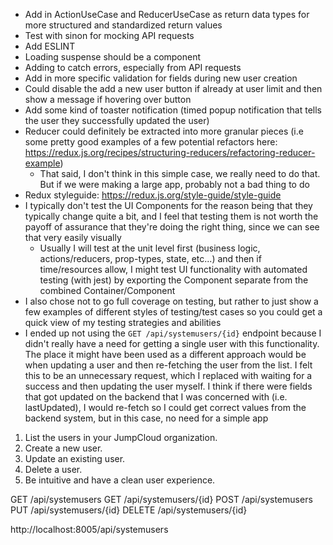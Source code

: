 - Add in ActionUseCase and ReducerUseCase as return data types for more structured and standardized return values 
- Test with sinon for mocking API requests
- Add ESLINT
- Loading suspense should be a <Loading> component
- Adding <ErrorBoundary> to catch errors, especially from API requests
- Add in more specific validation for fields during new user creation
- Could disable the add a new user button if already at user limit and then show a message if hovering over button
- Add some kind of toaster notification (timed popup notification that tells the user they successfully updated the user)
- Reducer could definitely be extracted into more granular pieces (i.e some pretty good examples of a few potential refactors here: https://redux.js.org/recipes/structuring-reducers/refactoring-reducer-example)
    - That said, I don't think in this simple case, we really need to do that. But if we were making a large app, probably not a bad thing to do
- Redux styleguide: https://redux.js.org/style-guide/style-guide
- I typically don't test the UI Components for the reason being that they typically change quite a bit, and I feel that testing them is not worth the payoff of assurance that they're doing the right thing, since we can see that very easily visually 
    - Usually I will test at the unit level first (business logic, actions/reducers, prop-types, state, etc...) and then if time/resources allow, I might test UI functionality with automated testing (with jest) by exporting the Component separate from the combined Container/Component
- I also chose not to go full coverage on testing, but rather to just show a few examples of different styles of testing/test cases so you could get a quick view of my testing strategies and abilities
- I ended up not using the `GET /api/systemusers/{id}` endpoint because I didn't really have a need for getting a single user with this functionality. The place it might have been used as a different approach would be when updating a user and then re-fetching the user from the list. I felt this to be an unnecessary request, which I replaced with waiting for a success and then updating the user myself. I think if there were fields that got updated on the backend that I was concerned with (i.e. lastUpdated), I would re-fetch so I could get correct values from the backend system, but in this case, no need for a simple app


1. List the users in your JumpCloud organization.
2. Create a new user.
3. Update an existing user.
4. Delete a user.
5. Be intuitive and have a clean user experience.


GET /api/systemusers
GET /api/systemusers/{id}
POST /api/systemusers
PUT /api/systemusers/{id}
DELETE /api/systemusers/{id}

http://localhost:8005/api/systemusers
